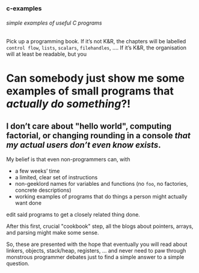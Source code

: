 ### c-examples
###### simple examples of useful C programs


Pick up a programming book. If it’s not K&R, the chapters will be labelled `control flow`, `lists`, `scalars`, `filehandles`, …. If it’s K&R, the organisation will at least be readable, but you 

# Can somebody just show me some examples of small programs that _actually do something_?!
## I don’t care about "hello world", computing factorial, or changing rounding in a console _that my actual users don’t even know exists_.

My belief is that even non-programmers can, with
- a few weeks’ time
- a limited, clear set of instructions
- non-geeklord names for variables and functions (no `foo`, no factories, concrete descriptions) 
- working examples of programs that do things a person might actually want done

edit said programs to get a closely related thing done.





After this first, crucial "cookbook" step, all the blogs about pointers, arrays, and parsing might make some sense.



So, these are presented with the hope that eventually you will read about linkers, objects, stack/heap, registers, … and never need to paw through monstrous programmer debates just to find a simple answer to a simple question.
